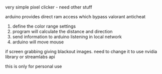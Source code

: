very simple pixel clicker - need other stuff

arduino provides direct ram access which bypass valorant anticheat

1. define the color range settings
2. program will calculate the distance and direction
3. send information to arduino listening in local network
4. arduino will move mouse

if screen grabbing giving blackout images. need to change it to use nvidia library or streamlabs api

this is only for personal use
